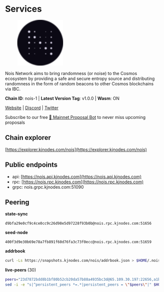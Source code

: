 # Services

<figure><img src="https://raw.githubusercontent.com/kj89/cosmos-images/main/logos/nois.png" width="150" alt=""><figcaption></figcaption></figure>

Nois Network aims to bring randomness (or noise)  to the Cosmos ecosystem by providing a safe and  secure entropy source and distributing randomness  in the form of random beacons to other Cosmos blockchains via IBC.

**Chain ID**: nois-1 | **Latest Version Tag**: v1.0.0 | **Wasm**: ON

[Website](https://nois.network) | [Discord](https://discord.gg/dHdpwtEb6F) | [Twitter](https://twitter.com/NoisRNG)



Subscribe to our free [🤖 Mainnet Proposal Bot](https://t.me/kjnodes_proposal_bot) to never miss upcoming proposals


## Chain explorer
[https://explorer.kjnodes.com/nois](https://explorer.kjnodes.com/nois)

## Public endpoints

* api: [https://nois.api.kjnodes.com](https://nois.api.kjnodes.com)
* rpc: [https://nois.rpc.kjnodes.com](https://nois.rpc.kjnodes.com)
* grpc: nois.grpc.kjnodes.com:51090

## Peering

**state-sync**

```text
d9bfa29e0cf9c4ce0cc9c26d98e5d97228f93b0b@nois.rpc.kjnodes.com:51656
```

**seed-node**

```text
400f3d9e30b69e78a7fb891f60d76fa3c73f0ecc@nois.rpc.kjnodes.com:51659
```

**addrbook**
```bash
curl -Ls https://snapshots.kjnodes.com/nois/addrbook.json > $HOME/.noisd/config/addrbook.json
```

**live-peers** (30)
```bash
peers="23d7872bdd8b1bf80b52cb20da57b88a4935bc3d@65.109.30.197:22656,a1b7affbe008c5e900c5b2e1598aa212215fa3cb@144.76.176.154:51656,f03752476d5f328b26960e20b6101a68c3c9cd6d@65.109.112.170:27656,b5058b5422c6bdba55eafac46cc23731288f42c8@130.255.170.126:26656,95eeb1ac374e4144b05b36f6c5986472e7ef698f@135.181.209.51:26786,dd7607ce23081b71310137221ebe4610c3114bea@57.128.20.163:17356,1893178693fc4e376f8c093ae30e44e27619f79c@198.244.213.94:25156,c98c58a8cd821f8814bb995d30299e76abb485aa@142.132.194.157:26456,68eff0c3e5cf5fa259851e50d3af5f1f2f8bd42c@135.181.215.62:4830,8ec2fee6c37c07cc5af57ec870015a0191d4707d@65.108.65.36:51656,ebc272824924ea1a27ea3183dd0b9ba713494f83@195.3.220.136:27286,9d21af60ad2568ffcb55a0bd0eb03b6cfa2644c5@49.12.120.113:26656,3ca7cbc2cd1938d67b50ae27447f9a975e39f58e@94.130.16.254:36656,83e530ade685efa61579eccd9f990462cd0ff36e@5.189.157.124:21656,563162895c3152ba7c46b115cd79f5d75017e9dc@65.108.138.80:17356,5538f2c7fdbf5e1c71f456c07f863d82ee814935@95.217.154.80:26656,a5224f7375f156c07c28f336355e4e727699fad5@65.109.95.26:27656,00852ba0bfdf20aac74369b1a5c43e50668c9738@135.181.128.114:17356,2e1d9305a5be27fc708ea7bc2fade939be1259e6@65.108.82.62:51656,b26e5ac4afbadf96ad31ee3aeb5e6557f2894037@65.108.199.222:30656,0ede37f273933f5f9d6644f68e51128c6332c431@65.108.11.234:26656,483678c263d8ceb45b11e450628928d05c641187@194.163.167.138:60656,732fe2553e152d37b29653ee07324fdbfd5ef961@95.217.200.26:36656,6ef1914f30ac7becdf2c718b65c61cd618b7021a@57.128.144.242:26656,7e62349bfecba01be593cb5c62f0b3fd1af3e813@65.109.81.119:50656,ad53e98a88aa0c6f724b457ad6575b83c5f4a02b@167.235.15.19:30656,64bb3218e9e71177e3a72bcc5f36c9f9cc654f7b@51.68.204.169:26656,7275b1b0a0bf7867906a3f182604456af2360897@185.144.99.65:16656,d9bfa29e0cf9c4ce0cc9c26d98e5d97228f93b0b@65.109.88.38:51656,017ba5ab50dc434356740630d5d64d20063e8d32@54.39.128.229:26636"
sed -i -e "s|^persistent_peers *=.*|persistent_peers = \"$peers\"|" $HOME/.noisd/config/config.toml
```
